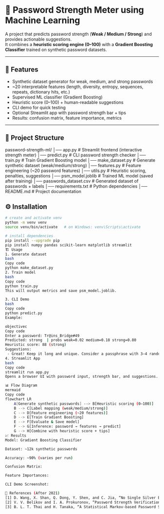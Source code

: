
# 🔐 Password Strength Meter using Machine Learning

A project that predicts password strength (**Weak / Medium / Strong**) and provides actionable suggestions.  
It combines a **heuristic scoring engine (0–100)** with a **Gradient Boosting Classifier** trained on synthetic password datasets.

---

## 🚀 Features

- Synthetic dataset generator for weak, medium, and strong passwords
- ~20 interpretable features (length, diversity, entropy, sequences, repeats, dictionary hits, etc.)
- Supervised ML classifier (Gradient Boosting)
- Heuristic score (0–100) + human-readable suggestions
- CLI demo for quick testing
- Optional Streamlit app with password strength bar + tips
- Results: confusion matrix, feature importance, metrics

---

## 📂 Project Structure

password-strength-ml/
│── app.py                 # Streamlit frontend (interactive strength meter)
│── predict.py             # CLI password strength checker
│── train.py               # Train Gradient Boosting model
│── make_dataset.py        # Generate synthetic dataset (weak/medium/strong)
│── features.py            # Feature engineering (~20 password features)
│── utils.py               # Heuristic scoring, penalties, suggestions
│── psm_model.joblib       # Trained ML model (saved after training)
│── passwords_dataset.csv  # Generated dataset of passwords + labels
│── requirements.txt       # Python dependencies
│── README.md              # Project documentation




## ⚙️ Installation

```bash
# create and activate venv
python -m venv venv
source venv/bin/activate   # on Windows: venv\Scripts\activate

# install dependencies
pip install --upgrade pip
pip install numpy pandas scikit-learn matplotlib streamlit
🏗️ Usage
1. Generate dataset
bash
Copy code
python make_dataset.py
2. Train model
bash
Copy code
python train.py
This will output metrics and save psm_model.joblib.

3. CLI Demo
bash
Copy code
python predict.py
Example:

objectivec
Copy code
Enter a password: Tr@ins_Bridge#49
Predicted: strong  | probs weak=0.02 medium=0.18 strong=0.80
Heuristic score: 88 (strong)
Suggestions:
 - Great! Keep it long and unique. Consider a passphrase with 3–4 random words.
4. Streamlit App
bash
Copy code
streamlit run app.py
Opens a browser UI with password input, strength bar, and suggestions.

📊 Flow Diagram
mermaid
Copy code
flowchart LR
    A[Generate synthetic passwords] --> B[Heuristic scoring (0–100)]
    B --> C[Label mapping (weak/medium/strong)]
    C --> D[Feature engineering (~20 features)]
    D --> E[Train Gradient Boosting]
    E --> F[Evaluate & Save model]
    F --> G[Inference: password → features → predict]
    G --> H[Combine with heuristic score + tips]
📈 Results
Model: Gradient Boosting Classifier

Dataset: ~12k synthetic passwords

Accuracy: ~90% (varies per run)

Confusion Matrix:

Feature Importances:

CLI Demo Screenshot:

📖 References (After 2021)
[1] D. Wang, X. Shan, Q. Dong, Y. Shen, and C. Jia, “No Single Silver Bullet: Measuring the Accuracy of Password Strength Meters,” USENIX Security Symposium, 2023.
[2] V. V. Belikov and I. A. Prokuronov, “Password Strength Verification Based on Machine Learning Algorithms and LSTM Recurrent Neural Networks,” Russian Technological Journal, vol. 11, no. 4, pp. 7-15, 2023.
[3] B. L. T. Thai and H. Tanaka, “A Statistical Markov-based Password Strength Meter,” Internet of Things, vol. 25, Article 101057, 2024.

